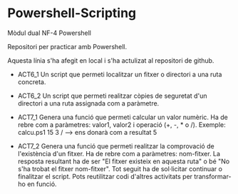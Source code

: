 # Powershell-Scripting
Mòdul dual NF-4 Powershell

Repositori per practicar amb Powershell.

Aquesta línia s'ha afegit en local i s'ha actulizat al repositori de github.

- ACT6_1 Un script que permeti localitzar un fitxer o directori a una ruta concreta.

- ACT6_2 Un script que permeti realitzar còpies de seguretat d'un directori a una ruta assignada com a paràmetre.

- ACT7_1 Genera una funció que permeti calcular un valor numèric. Ha de rebre com a paràmetres: valor1, valor2 i operació (+, -, * o /). Exemple: calcu.ps1 15 3 / --> ens donarà com a resultat 5

- ACT7_2 Genera una funció que permeti realitzar la comprovació de l'existència d'un fitxer. Ha de rebre com a paràmetres: nom-fitxer. La resposta resultant ha de ser "El fitxer existeix en aquesta ruta" o bé "No s'ha trobat el fitxer nom-fitxer". Tot seguit ha de sol·licitar continuar o finalitzar el script. Pots reutilitzar codi d'altres activitats per transformar-ho en funció.
